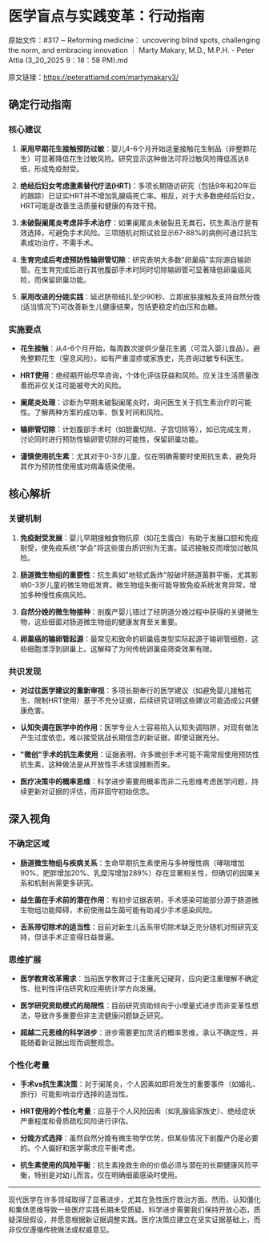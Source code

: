 # 医学盲点与实践变革：行动指南

原始文件：#317 ‒ Reforming medicine： uncovering blind spots, challenging the norm, and embracing innovation ｜ Marty Makary, M.D., M.P.H. - Peter Attia (3_20_2025 9：18：58 PM).md

原文链接：https://peterattiamd.com/martymakary3/

## 确定行动指南

### 核心建议

1. **采用早期花生接触预防过敏**：婴儿4-6个月开始适量接触花生制品（非整颗花生）可显著降低花生过敏风险。研究显示这种做法可将过敏风险降低高达8倍，形成免疫耐受。

2. **绝经后妇女考虑激素替代疗法(HRT)**：多项长期随访研究（包括9年和20年后的跟踪）已证实HRT并不增加乳腺癌死亡率。相反，对于大多数绝经后妇女，HRT可能是改善生活质量和健康的有效干预。

3. **未破裂阑尾炎考虑非手术治疗**：如果阑尾炎未破裂且无粪石，抗生素治疗是有效选择，可避免手术风险。三项随机对照试验显示67-88%的病例可通过抗生素成功治疗，不需手术。

4. **生育完成后考虑预防性输卵管切除**：研究表明大多数"卵巢癌"实际源自输卵管。在生育完成后进行其他腹部手术时同时切除输卵管可显著降低卵巢癌风险，而保留卵巢功能。

5. **采用改进的分娩实践**：延迟脐带结扎至少90秒、立即皮肤接触及支持自然分娩(适当情况下)可改善新生儿健康结果，包括更稳定的血压和血糖。

### 实施要点

* **花生接触**：从4-6个月开始，每周数次提供少量花生酱（可混入婴儿食品）。避免整颗花生（窒息风险）。如有严重湿疹或家族史，先咨询过敏专科医生。

* **HRT使用**：绝经期开始尽早咨询，个体化评估获益和风险。应关注生活质量改善而非仅关注可能被夸大的风险。

* **阑尾炎处理**：诊断为早期未破裂阑尾炎时，询问医生关于抗生素治疗的可能性。了解两种方案的成功率、恢复时间和风险。

* **输卵管切除**：计划腹部手术时（如胆囊切除、子宫切除等），如已完成生育，讨论同时进行预防性输卵管切除的可能性，保留卵巢功能。

* **谨慎使用抗生素**：尤其对于0-3岁儿童，仅在明确需要时使用抗生素，避免将其作为预防性使用或对病毒感染使用。

## 核心解析

### 关键机制

1. **免疫耐受发展**：婴儿早期接触食物抗原（如花生蛋白）有助于发展口腔和免疫耐受，使免疫系统"学会"将这些蛋白质识别为无害。延迟接触反而增加过敏风险。

2. **肠道微生物组的重要性**：抗生素如"地毯式轰炸"般破坏肠道菌群平衡，尤其影响0-3岁儿童的微生物组发育。微生物组失衡可能导致免疫系统发育异常，增加多种慢性疾病风险。

3. **自然分娩的微生物接种**：剖腹产婴儿错过了经阴道分娩过程中获得的关键微生物，这些细菌对肠道微生物组的健康发育至关重要。

4. **卵巢癌的输卵管起源**：最常见和致命的卵巢癌类型实际起源于输卵管细胞，这些细胞漂浮到卵巢上。这解释了为何传统卵巢癌筛查效果有限。

### 共识发现

* **对过往医学建议的重新审视**：多项长期奉行的医学建议（如避免婴儿接触花生、限制HRT使用）基于不充分证据，后续研究证明这些建议可能造成公共健康危害。

* **认知失调在医学中的作用**：医学专业人士容易陷入认知失调陷阱，对现有做法产生过度依恋，难以接受挑战长期信念的新证据，即使证据充分。

* **"微创"手术的抗生素使用**：证据表明，许多微创手术可能不需常规使用预防性抗生素，这种做法是从开放性手术错误推断而来。

* **医疗决策中的概率思维**：科学进步需要用概率而非二元思维考虑医学问题，持续更新对证据的评估，而非固守初始信念。

## 深入视角

### 不确定区域

* **肠道微生物组与疾病关系**：生命早期抗生素使用与多种慢性病（哮喘增加90%、肥胖增加20%、乳糜泻增加289%）存在显著相关性，但确切的因果关系和机制尚需更多研究。

* **益生菌在手术前的潜在作用**：有初步证据表明，手术感染可能部分源于肠道微生物组功能障碍，术前使用益生菌可能有助减少手术感染风险。

* **舌系带切除术的适当性**：目前对新生儿舌系带切除术缺乏充分随机对照研究支持，但该手术正变得日益普遍。

### 思维扩展

* **医学教育改革需求**：当前医学教育过于注重死记硬背，应向更注重理解不确定性、批判性评估研究和应用统计学方向发展。

* **医学研究资助模式的局限性**：目前研究资助倾向于小增量式进步而非变革性想法，导致许多重要但非主流健康问题缺乏研究。

* **超越二元思维的科学进步**：进步需要更加灵活的概率思维，承认不确定性，并能随着新证据出现而调整观念。

### 个性化考量

* **手术vs抗生素决策**：对于阑尾炎，个人因素如即将发生的重要事件（如婚礼、旅行）可能影响治疗选择的适当性。

* **HRT使用的个性化考量**：应基于个人风险因素（如乳腺癌家族史）、绝经症状严重程度和骨质疏松风险进行评估。

* **分娩方式选择**：虽然自然分娩有微生物学优势，但某些情况下剖腹产仍是必要的。个人偏好和医学需求应平衡考虑。

* **抗生素使用的风险平衡**：抗生素挽救生命的价值必须与潜在的长期健康风险平衡，特别是对幼儿而言。仅在明确细菌感染时使用。

---

现代医学在许多领域取得了显著进步，尤其在急性医疗救治方面。然而，认知僵化和集体思维导致一些医疗实践长期未受质疑。科学进步需要我们保持开放心态，质疑深层假设，并愿意根据新证据调整实践。医疗决策应建立在坚实证据基础上，而非仅仅遵循传统做法或权威意见。